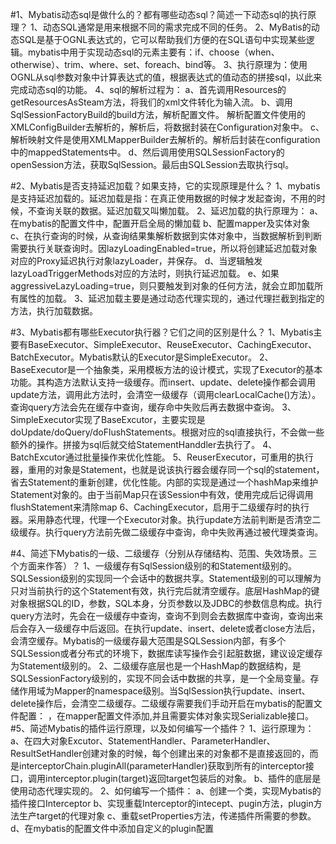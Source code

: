 #1、Mybatis动态sql是做什么的？都有哪些动态sql？简述一下动态sql的执行原理？
	1、动态SQL通常是用来根据不同的需求完成不同的任务。
	2、MyBatis的动态SQL是基于OGNL表达式的，它可以帮助我们方便的在SQL语句中实现某些逻辑。mybatis中用于实现动态sql的元素主要有：if、choose（when、otherwise）、trim、where、set、foreach、bind等。
	3、执行原理为：使用OGNL从sql参数对象中计算表达式的值，根据表达式的值动态的拼接sql，以此来完成动态sql的功能。
	4、sql的解析过程为：
		 a、首先调用Resources的getResourcesAsSteam方法，将我们的xml文件转化为输入流。
		 b、调用SqlSessionFactoryBuild的build方法，解析配置文件。
				解析配置文件使用的XMLConfigBuilder去解析的，解析后，将数据封装在Configuration对象中。
		 c、解析映射文件是使用XMLMapperBuilder去解析的。解析后封装在configuration中的mappedStatements中。
		 d、然后调用使用SQLSessionFactory的openSession方法，获取SqlSession。最后由SQLSession去取执行sql。

#2、Mybatis是否支持延迟加载？如果支持，它的实现原理是什么？
	1、mybatis是支持延迟加载的。延迟加载是指：在真正使用数据的时候才发起查询，不用的时候，不查询关联的数据。延迟加载又叫懒加载。
	2、延迟加载的执行原理为：
		a、在mybatis的配置文件中，配置开启全局的懒加载<setting name="lazyLoadingEnabled" value="true">
		b、配置mapper及实体对象
		c、在执行查询的时候，从查询结果集解析数据到实体对象中，当数据解析到判断需要执行关联查询时。因lazyLoadingEnabled=true，所以将创建延迟加载对象对应的Proxy延迟执行对象lazyLoader，并保存。
		d、当逻辑触发lazyLoadTriggerMethods对应的方法时，则执行延迟加载。
		e、如果aggressiveLazyLoading=true，则只要触发到对象的任何方法，就会立即加载所有属性的加载。
	3、延迟加载主要是通过动态代理实现的，通过代理拦截到指定的方法，执行加载数据。
		
#3、Mybatis都有哪些Executor执行器？它们之间的区别是什么？
	1、Mybatis主要有BaseExecutor、SimpleExecutor、ReuseExecutor、CachingExecutor、BatchExecutor。Mybatis默认的Executor是SimpleExecutor。
	2、BaseExecutor是一个抽象类，采用模板方法的设计模式，实现了Executor的基本功能。其构造方法默认支持一级缓存。而insert、update、delete操作都会调用update方法，调用此方法时，会清空一级缓存（调用clearLocalCache()方法）。查询query方法会先在缓存中查询，缓存命中失败后再去数据中查询。
	3、SimpleExecutor实现了BaseExcutor，主要实现是doUpdate/doQuery/doFlushStatements。根据对应的sql直接执行，不会做一些额外的操作。拼接为sql后就交给StatementHanddler去执行了。
	4、BatchExcutor通过批量操作来优化性能。
	5、ReuserExecutor，可重用的执行器，重用的对象是Statement，也就是说该执行器会缓存同一个sql的statement，省去Statement的重新创建，优化性能。内部的实现是通过一个hashMap来维护Statement对象的。由于当前Map只在该Session中有效，使用完成后记得调用flushStatement来清除map
	6、CachingExecutor，启用于二级缓存时的执行器。采用静态代理，代理一个Executor对象。执行update方法前判断是否清空二级缓存。执行query方法前先做二级缓存中查询，命中失败再通过被代理类查询。
	

#4、简述下Mybatis的一级、二级缓存（分别从存储结构、范围、失效场景。三个方面来作答）？
	1、一级缓存有SqlSession级别的和Statement级别的。SQLSession级别的实现同一个会话中的数据共享。Statement级别的可以理解为只对当前执行的这个Statement有效，执行完后就清空缓存。底层HashMap的键对象根据SQL的ID，参数，SQL本身，分页参数以及JDBC的参数信息构成。执行query方法时，先会在一级缓存中查询，查询不到则会去数据库中查询，查询出来后会存入一级缓存中后返回。在执行update、insert、delete或者close方法后，会清空缓存。Mybatis的一级缓存最大范围是SQLSession内部，有多个SQLSession或者分布式的环境下，数据库读写操作会引起脏数据，建议设定缓存为Statement级别的。
	2、二级缓存底层也是一个HashMap的数据结构，是SQLSessionFactory级别的，实现不同会话中数据的共享，是一个全局变量。存储作用域为Mapper的namespace级别。当SqlSession执行update、insert、delete操作后，会清空二级缓存。二级缓存需要我们手动开启在mybatis的配置文件配置：<setting name="cacheEnabled" value="true"/> ，在mapper配置文件添加<cache></cache>,并且需要实体对象实现Serializable接口。
#5、简述Mybatis的插件运行原理，以及如何编写一个插件？
	1、运行原理为：
		a、在四大对象Excutor、StatementHandler、ParameterHandler、ResultSetHandler创建对象的时候，每个创建出来的对象都不是直接返回的，而是interceptorChain.pluginAll(parameterHandler)获取到所有的interceptor接口，调用interceptor.plugin(target)返回target包装后的对象。
		b、插件的底层是使用动态代理实现的。
	2、如何编写一个插件：
		a、创建一个类，实现Mybatis的插件接口Interceptor
		b、实现重载Interceptor的intecept、pugin方法，plugin方法生产target的代理对象
		c、重载setProperties方法，传递插件所需要的参数。
		d、在mybatis的配置文件中添加自定义的plugin配置<plugin interceptor="自定义插件类的权限定名">